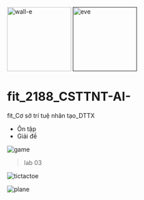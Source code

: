 <div>
<img height="150"
 alt="wall-e" 
 src="https://cdn2.iconfinder.com/data/icons/walle/256/my_computer.png" /> 
 <a href="">
 <img height="150" 
  src="https://www.pngitem.com/pimgs/m/167-1676821_wall-e-and-eva-quotes-png-download-robot.png" 
  alt="eve" /></a>
 </div>
 
# fit_2188_CSTTNT-AI-
fit_Cơ sở trí tuệ nhân tạo_DTTX
- Ôn tập
- Giải đề

![game](https://raw.githubusercontent.com/Sutil/Sutil/2b2fad3bf54522bb30c8c170591fc68ff51b69e6/github-contribution-grid-snake2.svg)

>lab 03

![tictactoe](https://pettingzoo.farama.org/_images/classic_tictactoe.gif) 

![plane](https://media0.giphy.com/media/v1.Y2lkPTc5MGI3NjExczczbGRpdTY1emthNTZtcDVjYTR0eXRsbWxqbHBzOG90cjg3cDk3dSZlcD12MV9pbnRlcm5hbF9naWZfYnlfaWQmY3Q9cw/AplP4KOQssbNRFT8EG/giphy.gif)

